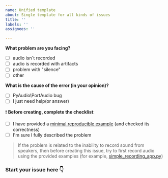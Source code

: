 ```yaml
---
name: Unified template
about: Single template for all kinds of issues
title: ''
labels: ''
assignees: ''

---
```


[comment]: <> (Just paste "x" inside brackets, for example: - [x] Some positive statement)

**What problem are you facing?**

- [ ] audio isn`t recorded
- [ ] audio is recorded with artifacts
- [ ] problem with "silence"
- [ ] other

**What is the cause of the error (in your opinion)?**

- [ ] PyAudio\PortAudio bug
- [ ] I just need help(or answer)

❗ **Before creating, complete the checklist**:
- [ ] I have provided a [minimal reproducible example](https://en.wikipedia.org/wiki/Minimal_reproducible_example) (and checked its correctness)
- [ ] I'm sure I fully described the problem

> If the problem is related to the inability to record sound from speakers,
> then before creating this issue, try to first record audio using the provided examples
> (for example, [simple_recording_app.py](https://github.com/s0d3s/PyAudioWPatch/blob/master/examples/pawp_simple_recording_app.py))

### Start your issue here 👇
